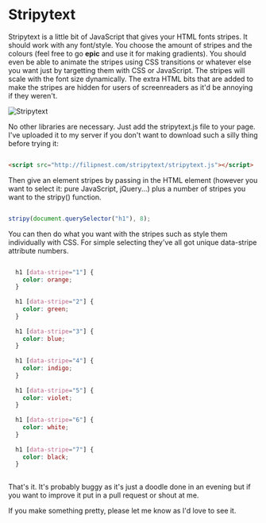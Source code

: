 # Stripytext

Stripytext is a little bit of JavaScript that gives your HTML fonts stripes. It should work with any font/style. You choose the amount of stripes and the colours (feel free to go **epic** and use it for making gradients). You should even be able to animate the stripes using CSS transitions or whatever else you want just by targetting them with CSS or JavaScript. The stripes will scale with the font size dynamically. The extra HTML bits that are added to make the stripes are hidden for users of screenreaders as it'd be annoying if they weren't.

![Stripytext](http://filipnest.com/stripytext/demoimage.png)

No other libraries are necessary. Just add the stripytext.js file to your page. I've uploaded it to my server if you don't want to download such a silly thing before trying it:

```HTML

<script src="http://filipnest.com/stripytext/stripytext.js"></script>

```

Then give an element stripes by passing in the HTML element (however you want to select it: pure JavaScript, jQuery...) plus a number of stripes you want to the stripy() function.

```Javascript

stripy(document.querySelector("h1"), 8);

```

You can then do what you want with the stripes such as style them individually with CSS. For simple selecting they've all got unique data-stripe attribute numbers.

```CSS

  h1 [data-stripe="1"] {
    color: orange;
  }
  
  h1 [data-stripe="2"] {
    color: green;
  }
  
  h1 [data-stripe="3"] {
    color: blue;
  }
  
  h1 [data-stripe="4"] {
    color: indigo;
  }
  
  h1 [data-stripe="5"] {
    color: violet;
  }
  
  h1 [data-stripe="6"] {
    color: white;
  }
  
  h1 [data-stripe="7"] {
    color: black;
  }
  
  ```
  
That's it. It's probably buggy as it's just a doodle done in an evening but if you want to improve it put in a pull request or shout at me.

If you make something pretty, please let me know as I'd love to see it.
